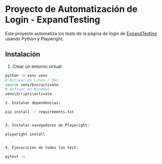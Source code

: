 # Proyecto de Automatización de Login - ExpandTesting

Este proyecto automatiza los tests de la página de login de [ExpandTesting](https://practice.expandtesting.com) usando Python y Playwright.

## Instalación

1. Crear un entorno virtual:

```bash
python -m venv venv
# Activar en Linux / Mac
source venv/bin/activate
# Activar en Windows
venv\Scripts\activate

2. Instalar dependencias:

pip install -r requirements.txt


3. Instalar navegadores de Playwright:

playwright install


4. Ejecucucion de todos los test: 

pytest -v


